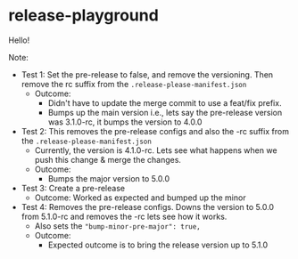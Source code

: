 # release-playground
Hello!

Note:
* Test 1: Set the pre-release to false, and remove the versioning. Then remove the rc suffix from the `.release-please-manifest.json`
  * Outcome:
    * Didn't have to update the merge commit to use a feat/fix prefix. 
    * Bumps up the main version i.e., lets say the pre-release version was 3.1.0-rc, it bumps the version to 4.0.0
* Test 2: This removes the pre-release configs and also the -rc suffix from the `.release-please-manifest.json`
  * Currently, the version is 4.1.0-rc. Lets see what happens when we push this change & merge the changes.
  * Outcome:
    * Bumps the major version to 5.0.0
* Test 3: Create a pre-release
  * Outcome: Worked as expected and bumped up the minor
* Test 4: Removes the pre-release configs. Downs the version to 5.0.0 from 5.1.0-rc and removes the -rc lets see how it works. 
  * Also sets the `"bump-minor-pre-major": true,`
  * Outcome:
    * Expected outcome is to bring the release version up to 5.1.0